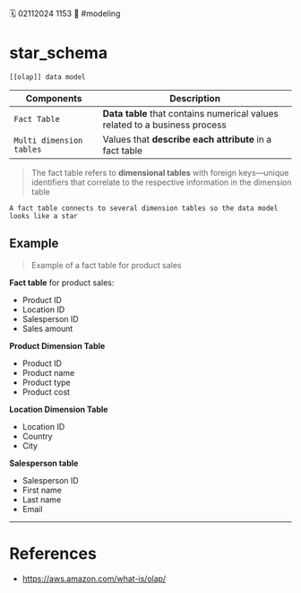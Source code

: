 🗓️ 02112024 1153
📎  #modeling 

# star_schema

```ad-info
[[olap]] data model
```

| Components               | Description                                                                 |
| ------------------------ | --------------------------------------------------------------------------- |
| `Fact Table`             | **Data table** that contains numerical values related to a business process |
| `Multi dimension tables` | Values that **describe each attribute** in a fact table                     |
>  The fact table refers to **dimensional tables** with foreign keys—unique identifiers that correlate to the respective information in the dimension table


```ad-info
A fact table connects to several dimension tables so the data model looks like a star
```

## Example

> Example of a fact table for product sales

**Fact table** for product sales: 
- Product ID
- Location ID
- Salesperson ID
- Sales amount

**Product Dimension Table** 
- Product ID
- Product name
- Product type
- Product cost

**Location Dimension Table**
- Location ID
- Country
- City

**Salesperson table** 
- Salesperson ID
- First name
- Last name
- Email


---

# References
- https://aws.amazon.com/what-is/olap/
